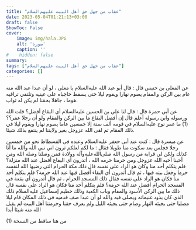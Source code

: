 ```yaml
---
title: "عقاب من جهل حق أهل البيت عليهم‌السلام"
date: 2023-05-04T01:21:13+03:00
draft: false
ShowToc: False
cover:
    image: img/hala.JPG
    alt: 'صورة'
    caption: ''
#    hidden: false
summary: 
tags: ["عقاب من جهل حق أهل البيت عليهم‌السلام"]
categories: []
---
```

عن المعلى بن خنيس
قال : قال أبو عبد الله عليه‌السلام يا معلى ، لو أن عبدا عبد الله منه عام بين الركن
والمقام يصوم نهارا ويقوم ليلا حتى يسقط حاجباه على عينيه وتلتقي تراقيه
هوما ، جاهلا بحقنا لم يكن له ثواب.

عن أبي حمزة قال :
قال لنا علي بن الحسين عليه‌السلام أي البقاع أفضل؟ قلت الله ورسوله وابن
رسوله أعلم قال إن أفضل البقاع ما بين الركن والمقام ولو أن رجلا
عمر؟؟ (1) ما عمر نوح عليه‌السلام في قومه ألف سنة إلا خمسين عاما يصوم
نهارا ويقوم ليلا في ذلك المقام ثم لقى الله عزوجل بغير ولايتنا لم ينتفع
بذلك شيئا.

 عن ميسرة قال : كنت
عند أبي جعفر عليه‌السلام وعنده في الفسطاط نحو من خمسين رجلا فجلس بعد
سكوت منا طويلا فقال : ما لكم لعلكم ترون اني نبي الله والله ما أنا
كذلك ولكن لي قرابة من رسول الله صلى‌الله‌عليه‌وآله وولادة فمن وصلنا وصله الله
ومن أحبنا أحبه الله عزوجل ومن حرمنا حرمه الله ، أتدرون أي البقاع
أفضل عند الله منزلة؟ فلم يتكلم أحد منا وكان هو الراد على نفسه قال
ذلك مكة الحرام التي رضيها الله لنفسه حرما وجعل بيته فيها ، ثم قال
أتدرون أي البقاء أفضل فيها عند الله حرمة؟ فلم يتكلم أحد منا فكان
هو الراد على نفسه فقال ذلك المسجد الحرام ، ثم قال أتدرون أي بقعة
في المسجد الحرام أفضل عند الله حرمة؟ فلم يتكلم أحد منا فكان هو الراد
على نفسه قال ذلك ما بين الركن الأسود والمقام وباب الكعبة وذلك حطيم
إسماعيل عليه‌السلام ذلك الذي كان يذود غنيماته ويصلي فيه والله لو أن عبدا
صف قدميه في ذلك المكان قام ليلا مصليا حتى يجيئه النهار وصام حتى
يجيئه الليل ولم يعرف حقنا وحرمتنا أهل البيت لم يقبل الله منه شيئا أبدا

(1) من هنا ساقط من النسخة
